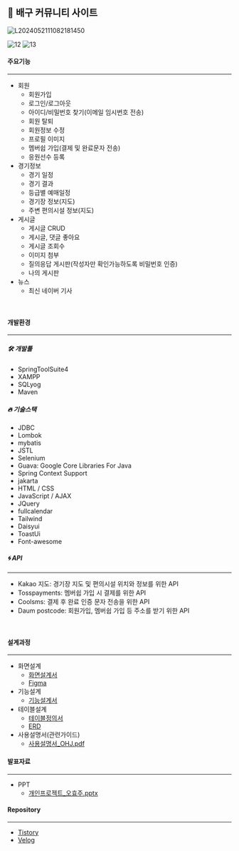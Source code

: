 ## 🏐 배구 커뮤니티 사이트

![L2024052111082181450](https://github.com/ohyo555/my_project_03/assets/153146836/8717c9c4-fd87-4c4c-9e58-d49fa111bf66)

![12](https://github.com/ohyo555/my_project_03/assets/153146836/f53b2e1d-4e3f-4ff9-b12b-168283658922)
![13](https://github.com/ohyo555/my_project_03/assets/153146836/4ed585ad-0c71-4a51-b746-a0195c17716c)

#### 주요기능
<hr>

- 회원
  * 회원가입
  * 로그인/로그아웃
  * 아이디/비밀번호 찾기(이메일 임시번호 전송)
  * 회원 탈퇴
  * 회원정보 수정
  * 프로필 이미지
  * 멤버쉽 가입(결제 및 완료문자 전송)
  * 응원선수 등록
- 경기정보
  * 경기 일정
  * 경기 결과
  * 등급별 예매일정
  * 경기장 정보(지도)
  * 주변 편의시설 정보(지도) 
- 게시글
  * 게시글 CRUD
  * 게시글, 댓글 좋아요
  * 게시글 조회수
  * 이미지 첨부
  * 질의응답 게시판(작성자만 확인가능하도록 비밀번호 인증)
  * 나의 게시판
- 뉴스
  * 최신 네이버 기사

<br>

#### 개발환경
<hr>

##### 🛠 개발툴
- SpringToolSuite4
- XAMPP
- SQLyog
- Maven
  
##### 🔥 기술스택
- JDBC
- Lombok
- mybatis
- JSTL
- Selenium
- Guava: Google Core Libraries For Java
- Spring Context Support
- jakarta
- HTML / CSS
- JavaScript / AJAX
- JQuery
- fullcalendar
- Tailwind
- Daisyui
- ToastUi
- Font-awesome

##### 🌀 API
<hr>

- Kakao 지도: 경기장 지도 및 편의시설 위치와 정보를 위한 API
- Tosspayments: 멤버쉽 가입 시 결제를 위한 API
- Coolsms: 결제 후 완료 인증 문자 전송을 위한 API 
- Daum postcode: 회원가입, 멤버쉽 가입 등 주소를 받기 위한 API

<br>

#### 설계과정
<hr>

- 화면설계
   * [화면설계서](https://docs.google.com/spreadsheets/d/1Pe62rHtBZvIzzyuFnyZ1K9pe5wq7aQC-HU2Viig1F4c/edit?usp=drive_link)
   * [Figma](https://www.figma.com/design/nEzihbBusIDO0m0D1qICiw/1%EC%B0%A8?node-id=8-22)
- 기능설계
   * [기능설계서](https://docs.google.com/spreadsheets/d/1_NO4-y3-rbH0oTAwMYHueVxapjoEAkXQMcp-kpvqwUs/edit?usp=drive_link)
- 테이블설계
   * [테이블정의서](https://docs.google.com/spreadsheets/d/1F4opj3PLpr22jlmu_YS9XtdkBE8jkTWn0vwvy8j5wd8/edit?usp=drive_link)
   * [ERD](https://www.erdcloud.com/d/uPMGyFY9MJmCfYmF4)
- 사용설명서(관련가이드)
  * [사용설명서_OHJ.pdf](https://github.com/ohyo555/my_project_03/files/15427442/_OHJ.pdf)

#### 발표자료
<hr>

- PPT
   * [개인프로젝트_오효주.pptx](https://github.com/ohyo555/my_project_03/files/15426480/_.pptx)


#### Repository
<hr>

- [Tistory](https://ohyohyo.tistory.com/category/%ED%94%84%EB%A1%9C%EC%A0%9D%ED%8A%B8/My)
- [Velog](https://velog.io/@ohyo555/series/myproject)

